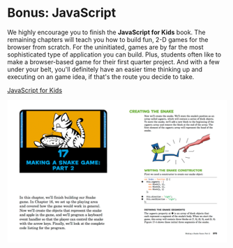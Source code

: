 # Bonus: JavaScript

We highly encourage you to finish the **JavaScript for Kids** book. The remaining chapters will teach you how to build fun, 2-D games for the browser from scratch. For the uninitiated, games are by far the most sophisticated type of application you can build. Plus, students often like to make a browser-based game for their first quarter project. And with a few under your belt, you'll definitely have an easier time thinking up and executing on an game idea, if that's the route you decide to take.

[JavaScript for Kids][javascript-kids]

[![](images/javascript_snake.png)][javascript-kids]

[javascript-kids]: https://www.nostarch.com/jsforkids
